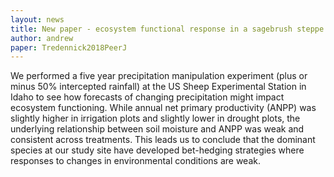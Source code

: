```yaml
---
layout: news
title: New paper - ecosystem functional response in a sagebrush steppe
author: andrew
paper: Tredennick2018PeerJ
---
```


We performed a five year precipitation manipulation experiment (plus or minus 50\% intercepted rainfall) at the US Sheep Experimental Station in Idaho to see how forecasts of changing precipitation might impact ecosystem functioning. While annual net primary productivity (ANPP) was slightly higher in irrigation plots and slightly lower in drought plots, the underlying relationship between soil moisture and ANPP was weak and consistent across treatments. This leads us to conclude that the dominant species at our study site have developed bet-hedging strategies where responses to changes in environmental conditions are weak.
